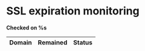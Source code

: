 # SSL expiration monitoring

**Checked on %s**

| Domain | Remained | Status       |
|--------|----------|--------------|

